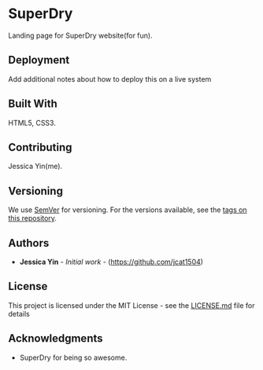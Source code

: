 # SuperDry
Landing page for SuperDry website(for fun).

## Deployment

Add additional notes about how to deploy this on a live system

## Built With
HTML5, CSS3.

## Contributing

Jessica Yin(me).

## Versioning

We use [SemVer](http://semver.org/) for versioning. For the versions available, see the [tags on this repository](https://github.com/your/project/tags). 

## Authors

* **Jessica Yin** - *Initial work* - (https://github.com/jcat1504)


## License

This project is licensed under the MIT License - see the [LICENSE.md](LICENSE.md) file for details

## Acknowledgments

* SuperDry for being so awesome.
